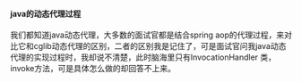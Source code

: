 #### java的动态代理过程

我们都知道java动态代理，大多数的面试官都是结合spring aop的代理过程，来对比它和cglib动态代理的区别，二者的区别我是记住了，可是面试官问我java动态代理的实现过程时，我却说不清楚，此时脑海里只有InvocationHandler 类，invoke方法，可是具体怎么做的却回答不上来。